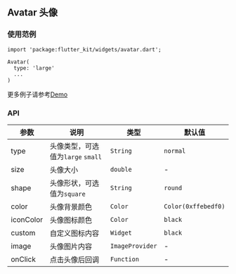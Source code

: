 ## Avatar 头像

### 使用范例

```
import 'package:flutter_kit/widgets/avatar.dart';

Avatar(
  type: 'large'
  ...
)
```

更多例子请参考[Demo](../lib/routes/demoAvatar.dart)

### API

| 参数  | 说明  | 类型  | 默认值  |
| ------------ | ------------ | ------------ | ------------ |
| type | 头像类型，可选值为`large` `small` | `String` | `normal` |
| size | 头像大小 | `double` | - |
| shape | 头像形状，可选值为`square` | `String` | `round` |
| color | 头像背景颜色 | `Color` | `Color(0xffebedf0)` |
| iconColor | 头像图标颜色 | `Color` | `black` |
| custom | 自定义图标内容 | `Widget` | `black` |
| image | 头像图片内容 | `ImageProvider` | - |
| onClick | 点击头像后回调 | `Function` | - |
